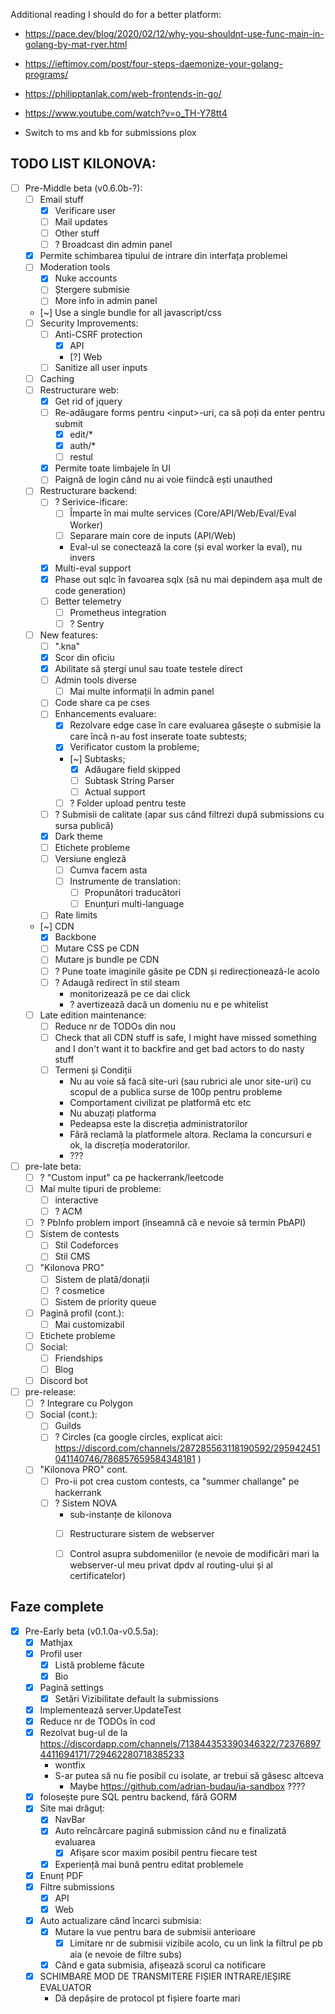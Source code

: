 Additional reading I should do for a better platform:
- https://pace.dev/blog/2020/02/12/why-you-shouldnt-use-func-main-in-golang-by-mat-ryer.html
- https://ieftimov.com/post/four-steps-daemonize-your-golang-programs/
- https://philipptanlak.com/web-frontends-in-go/
- https://www.youtube.com/watch?v=o_TH-Y78tt4

- Switch to ms and kb for  submissions plox

## TODO LIST KILONOVA:
- [ ] Pre-Middle beta (v0.6.0b-?):
	- [ ] Email stuff 
		- [x] Verificare user
		- [ ] Mail updates
		- [ ] Other stuff
		- [ ] ? Broadcast din admin panel
	- [x] Permite schimbarea tipului de intrare din interfața problemei
	- [ ] Moderation tools
		- [x] Nuke accounts
		- [ ] Ștergere submisie
		- [ ] More info in admin panel 
	- [~] Use a single bundle for all javascript/css
	- [ ] Security Improvements:
		- [ ] Anti-CSRF protection 
			- [x] API
			- [?] Web
		- [ ] Sanitize all user inputs
	- [ ] Caching
	- [ ] Restructurare web: 
		- [x] Get rid of jquery
		- [ ] Re-adăugare forms pentru \<input\>-uri, ca să poți da enter pentru submit
			- [x] edit/*
			- [x] auth/*
			- [ ] restul
		- [x] Permite toate limbajele în UI
		- [ ] Paignă de login când nu ai voie fiindcă ești unauthed
	- [ ] Restructurare backend:
		- [ ] ? Serivice-ificare:
			- [ ] Împarte în mai multe services (Core/API/Web/Eval/Eval Worker)
			- [ ] Separare main core de inputs (API/Web)
			- Eval-ul se conectează la core (și eval worker la eval), nu invers
		- [x] Multi-eval support
		- [x] Phase out sqlc în favoarea sqlx (să nu mai depindem așa mult de code generation)
		- [ ] Better telemetry
			- [ ] Prometheus integration
			- [ ] ? Sentry
	- [ ] New features:
		- [ ] ".kna"
		- [x] Scor din oficiu
		- [x] Abilitate să ștergi unul sau toate testele direct
		- [ ] Admin tools diverse
			- [ ] Mai multe informații în admin panel
		- [ ] Code share ca pe cses
		- [ ] Enhancements evaluare:
			- [x] Rezolvare edge case în care evaluarea găsește o submisie la care încă n-au fost inserate toate subtests;
			- [x] Verificator custom la probleme;
			- [~] Subtasks;
				- [x] Adăugare field skipped
				- [ ] Subtask String Parser
				- [ ] Actual support
			- [ ] ? Folder upload pentru teste
		- [ ] ? Submisii de calitate (apar sus când filtrezi după submissions cu sursa publică)
		- [x] Dark theme
		- [ ] Etichete probleme
		- [ ] Versiune engleză
			- [ ] Cumva facem asta
			- [ ] Instrumente de translation:
				- [ ] Propunători traducători
				- [ ] Enunțuri multi-language
		- [ ] Rate limits
	- [~] CDN
		- [x] Backbone
		- [ ] Mutare CSS pe CDN
		- [ ] Mutare js bundle pe CDN
		- [ ] ? Pune toate imaginile găsite pe CDN și redirecționează-le acolo
		- [ ] ? Adaugă redirect în stil steam 
			- monitorizează pe ce dai click 
			- ? avertizează dacă un domeniu nu e pe whitelist
	- [ ] Late edition maintenance:
		- [ ] Reduce nr de TODOs din nou
		- [ ] Check that all CDN stuff is safe, I might have missed something and I don't want it to backfire and get bad actors to do nasty stuff
		- [ ] Termeni și Condiții
			- Nu au voie să facă site-uri (sau rubrici ale unor site-uri) cu scopul de a publica surse de 100p pentru probleme
			- Comportament civilizat pe platformă etc etc
			- Nu abuzați platforma
			- Pedeapsa este la discreția administratorilor
			- Fără reclamă la platformele altora. Reclama la concursuri e ok, la discreția moderatorilor.
			- ???
- [ ] pre-late beta:
	- [ ] ? "Custom input" ca pe hackerrank/leetcode
	- [ ] Mai multe tipuri de probleme:
		- [ ] interactive
		- [ ] ? ACM
	- [ ] ? PbInfo problem import (înseamnă că e nevoie să termin PbAPI)
	- [ ] Sistem de contests
		- [ ] Stil Codeforces
		- [ ] Stil CMS
	- [ ] "Kilonova PRO"
		- [ ] Sistem de plată/donații
		- [ ] ? cosmetice
		- [ ] Sistem de priority queue 
	- [ ] Pagină profil (cont.):
		- [ ] Mai customizabil
	- [ ] Etichete probleme
	- [ ] Social:
		- [ ] Friendships
		- [ ] Blog
	- [ ] Discord bot
- [ ] pre-release:
	- [ ] ? Integrare cu Polygon
	- [ ] Social (cont.):
		- [ ] Guilds
		- [ ] ? Circles (ca google circles, explicat aici: https://discord.com/channels/287285563118190592/295942451041140746/786857659584348181 )
	- [ ] "Kilonova PRO" cont.
		- [ ] Pro-ii pot crea custom contests, ca "summer challange" pe hackerrank
		- [ ] ? Sistem NOVA
			- sub-instanțe de kilonova
			- [ ] Restructurare sistem de webserver
			- [ ] Control asupra subdomeniilor (e nevoie de modificări mari la webserver-ul meu privat dpdv al routing-ului și al certificatelor)


## Faze complete

- [x] Pre-Early beta (v0.1.0a-v0.5.5a):
	- [x] Mathjax
	- [x] Profil user
		- [x] Listă probleme făcute
		- [x] Bio
	- [x] Pagină settings
		- [x] Setări Vizibilitate default la submissions
	- [x] Implementează server.UpdateTest
	- [x] Reduce nr de TODOs în cod
	- [x] Rezolvat bug-ul de la https://discordapp.com/channels/713844353390346322/723768974411694171/729462280718385233
		- wontfix
		- S-ar putea să nu fie posibil cu isolate, ar trebui să găsesc altceva
			- Maybe https://github.com/adrian-budau/ia-sandbox ????
	- [x] folosește pure SQL pentru backend, fără GORM
	- [x] Site mai drăguț:
		- [x] NavBar
		- [x] Auto reîncărcare pagină submission când nu e finalizată evaluarea
			- [x] Afișare scor maxim posibil pentru fiecare test
		- [x] Experiență mai bună pentru editat problemele
	- [x] Enunț PDF
	- [x] Filtre submissions
		- [x] API
		- [x] Web
	- [x] Auto actualizare când încarci submisia:
		- [x] Mutare la vue pentru bara de submisii anterioare
			- [x] Limitare nr de submisii vizibile acolo, cu un link la filtrul pe pb aia (e nevoie de filtre subs)
		- [x] Când e gata submisia, afișează scorul ca notificare
	- [x] SCHIMBARE MOD DE TRANSMITERE FIȘIER INTRARE/IEȘIRE EVALUATOR
		 - Dă depășire de protocol pt fișiere foarte mari
